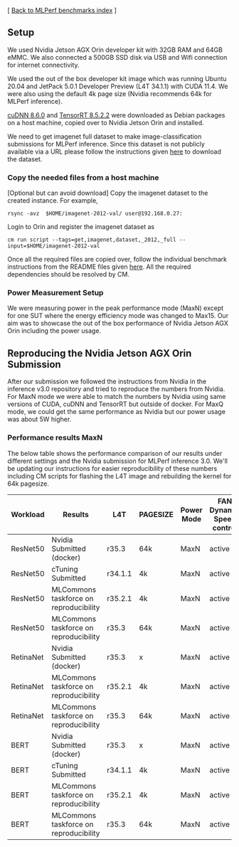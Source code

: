 [ [Back to MLPerf benchmarks index](../README.md) ]

## Setup

We used Nvidia Jetson AGX Orin developer kit with 32GB RAM and 64GB eMMC. We also connected a 500GB SSD disk via USB and Wifi connection for internet connectivity.

We used the out of the box developer kit image which was running Ubuntu 20.04 and JetPack 5.0.1 Developer Preview (L4T 34.1.1) with CUDA 11.4. We were also using the default 4k page size (Nvidia recommends 64k for MLPerf inference).

[cuDNN 8.6.0](https://developer.nvidia.com/compute/cudnn/secure/8.6.0/local_installers/11.8/cudnn-local-repo-ubuntu2004-8.6.0.163_1.0-1_arm64.deb) and [TensorRT 8.5.2.2](https://developer.nvidia.com/downloads/compute/machine-learning/tensorrt/secure/8.5.3/local_repos/nv-tensorrt-local-repo-ubuntu2004-8.5.3-cuda-11.8_1.0-1_arm64.deb) were downloaded as Debian packages on a host machine, copied over to Nvidia Jetson Orin and installed.


We need to get imagenet full dataset to make image-classification submissions for MLPerf inference. Since this dataset is not publicly available via a URL please follow the instructions given [here](https://github.com/mlcommons/ck/blob/master/cm-mlops/script/get-dataset-imagenet-val/README-extra.md) to download the dataset.

### Copy the needed files from a host machine

[Optional but can avoid download] Copy the imagenet dataset to the created instance. For example,

```
rsync -avz  $HOME/imagenet-2012-val/ user@192.168.0.27:
```

Login to Orin and register the imagenet dataset as
```
cm run script --tags=get,imagenet,dataset,_2012,_full --input=$HOME/imagenet-2012-val
```
Once all the required files are copied over, follow the individual benchmark instructions from the README files given [here](./../inference/README.md#run-benchmarks-and-submit-results). All the required dependencies should be resolved by CM.

### Power Measurement Setup

We were measuring power in the peak performance mode (MaxN) except for one SUT where the energy efficiency mode was changed to Max15. Our aim was to showcase the out of the box performance of Nvidia Jetson AGX Orin including the power usage. 

## Reproducing the Nvidia Jetson AGX Orin Submission

After our submission we followed the instructions from Nvidia in the inference v3.0 repository and tried to reproduce the numbers from Nvidia. For MaxN mode we were able to match the numbers by Nvidia using same versions of CUDA, cuDNN and TensorRT but outside of docker. For MaxQ mode, we could get the same performance as Nvidia but our power usage was about 5W higher.

### Performance results MaxN

The below table shows the performance comparison of our results under different settings and the Nvidia submission for MLPerf inference 3.0. We'll be updating our instructions for easier reproducibility of these numbers including CM scripts for flashing the L4T image and rebuilding the kernel for 64k pagesize.


| Workload  | Results | L4T   | PAGESIZE | Power Mode | FAN Dynamic Speed control | Offline Accuracy | Offline Performance | SingleStream Accuracy | SingleStream Performance | MultiStream Accuracy | MultiStream Performance |
| --------- | --------------------------------- | ----- | -------- | ---------- | ------------------------- | ---------------- | ------------------- | --------------------- | ------------------------ | -------------------- | ----------------------- |
| ResNet50  |  Nvidia Submitted (docker)                        | r35.3 | 64k      | MaxN       | active                    | 75.934           | 6438.1              | 76.032                | 0.633479                 | 76.032               | 2.187731                |
| ResNet50  |  cTuning Submitted                         | r34.1.1 | 4k      | MaxN       | active                    | 75.934           | 4697              | 76.032                | 0.72                 | 76.032               | 2.57                |
| ResNet50  | MLCommons taskforce on reproducibility              | r35.2.1    | 4k       | MaxN          | active                    | 75.85            | 6172                | 76.056                | 0.644                    | 76.056               | 2.074                   |
| ResNet50  | MLCommons taskforce on reproducibility              | r35.3     | 64k       | MaxN         | active                    | 75.85            | 6430                | 76.056               | 0.659                    | 76.056              | 2.20                   |
| RetinaNet |  Nvidia Submitted (docker)                         | r35.3 | x        | MaxN       | active                    | 37.372           | 92.4048             | 37.403                | 13.924457                | 37.519               | 104.680313              |
| RetinaNet | MLCommons taskforce on reproducibility             | r35.2.1     | 4k       | MaxN          | active                    | 37.346                | 80.0854 (no DLA)                   | 37.350                     | 14,19                        | 37.409 | 105.344828              |
| RetinaNet | MLCommons taskforce on reproducibility             | r35.3     | 64k       | MaxN          | active                    | 37.345               | 94.6886                    | 37.340                     | 14.073                       | 37.488                    | 103.8                     |
| BERT      | Nvidia Submitted (docker)                     | r35.3 | x        | MaxN       | active                    | 90.552           | 544.243             | 90.344                | 5.635431                 | NA                   | NA                      |
| BERT      | cTuning Submitted                         | r34.1.1 | 4k        | MaxN       | active                    | 90.552           | 449.96             | 90.344                | 7.8                 | NA                   | NA                      |
| BERT      | MLCommons taskforce on reproducibility             | r35.2.1     | 4k       | MaxN          | active                    | 90.562           | 527 (128 batchsize)                 | 90.311                | 6.636                    | NA                   | NA                      |
| BERT      | MLCommons taskforce on reproducibility            | r35.3     | 64k       | MaxN          | active                    | 90.552          | 539                 | 90.344                | 6.31                    | NA                   | NA                      |


